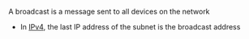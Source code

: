 A broadcast is a message sent to all devices on the network
- In [IPv4](IP/IP.md), the last IP address of the subnet is the broadcast address
